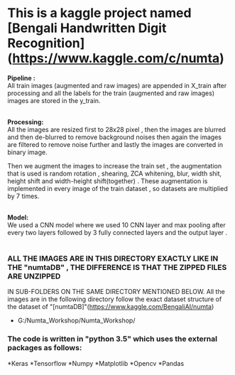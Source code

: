 # This is a kaggle project named [Bengali Handwritten Digit Recognition] (https://www.kaggle.com/c/numta)
**Pipeline :**<br>
All train images (augmented and raw images) are appended in X_train after processing and all the labels for the train
(augmented and raw images) images are stored in the y_train.<br ><br>

**Processing:**<br >
All the images are resized first to 28x28 pixel , then the images are blurred and then de-blurred to remove background
noises then again the images are filtered to remove noise further and lastly the images are converted in binary image.<br>
	
Then we augment the images to increase the train set , the augmentation that is used is random rotation , shearing, ZCA whitening,
blur, width shit, height shift and width-height shift(together) . These augmentation is implemented in every image of the train 
dataset , so datasets are multiplied by 7 times.<br><br>

**Model:**<br>
We used a CNN model where we used 10 CNN layer and max pooling after every two layers followed by 3 fully connected layers
and the output layer . <br><br>

### ALL THE IMAGES ARE IN THIS DIRECTORY EXACTLY LIKE IN THE "numtaDB" , THE DIFFERENCE IS THAT THE ZIPPED FILES ARE UNZIPPED
IN SUB-FOLDERS ON THE SAME DIRECTORY MENTIONED BELOW. All the images are in the following directory follow the exact dataset structure of
the dataset of "[numtaDB]"(https://www.kaggle.com/BengaliAI/numta)<br>
* G:/Numta_Workshop/Numta_Workshop/

### The code is written in "python 3.5" which uses the external packages as follows:
*Keras
*Tensorflow
*Numpy
*Matplotlib
*Opencv
*Pandas